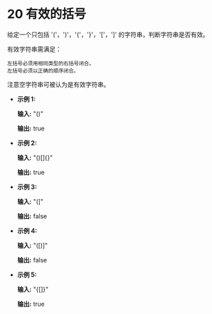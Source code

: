 # 20 有效的括号

给定一个只包括 '('，')'，'{'，'}'，'['，']' 的字符串，判断字符串是否有效。

有效字符串需满足：

    左括号必须用相同类型的右括号闭合。
    左括号必须以正确的顺序闭合。

注意空字符串可被认为是有效字符串。

* **示例 1:**

    **输入:** "()"
    
    **输出:** true

* **示例 2:**

    **输入:** "()[]{}"
    
    **输出:** true

* **示例 3:**

    **输入:** "(]"
    
    **输出:** false

* **示例 4:**

    **输入:** "([)]"
    
    **输出:** false

* **示例 5:**

    **输入:** "{[]}"
    
    **输出:** true


